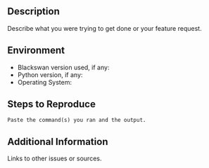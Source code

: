 ## Description

Describe what you were trying to get done or your feature request.

## Environment

* Blackswan version used, if any:
* Python version, if any:
* Operating System:

## Steps to Reproduce

```
Paste the command(s) you ran and the output.
```

## Additional Information

Links to other issues or sources.
